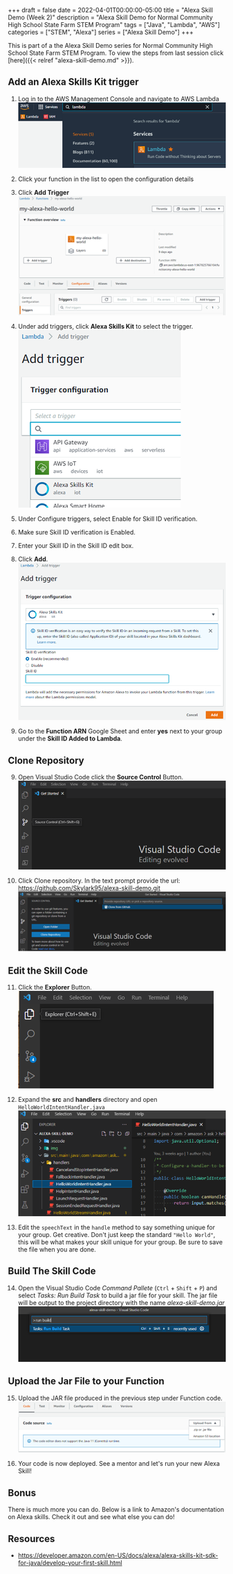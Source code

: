 +++ 
draft = false
date = 2022-04-01T00:00:00-05:00
title = "Alexa Skill Demo (Week 2)"
description = "Alexa Skill Demo for Normal Community High School State Farm STEM Program"
tags = ["Java", "Lambda", "AWS"]
categories = ["STEM", "Alexa"]
series = ["Alexa Skill Demo"]
+++

This is part of a the Alexa Skill Demo series for Normal Community High School State Farm STEM Program.
To view the steps from last session click [here]({{< relref "alexa-skill-demo.md" >}}).

## Add an Alexa Skills Kit trigger
1. Log in to the AWS Management Console and navigate to AWS Lambda\
![lambda](https://raw.githubusercontent.com/Skylark95/alexa-skill-demo/main/img/lambda.png)

2. Click your function in the list to open the configuration details

3. Click **Add Trigger**\
![add trigger](https://raw.githubusercontent.com/Skylark95/alexa-skill-demo/main/img/add-trigger.png)

3. Under add triggers, click **Alexa Skills Kit** to select the trigger.\
![add trigger](https://raw.githubusercontent.com/Skylark95/alexa-skill-demo/main/img/add-trigger-2.png)

4. Under Configure triggers, select Enable for Skill ID verification.

5. Make sure Skill ID verification is Enabled.

6. Enter your Skill ID in the Skill ID edit box.

7. Click **Add**.\
![alexa skills kit trigger](https://raw.githubusercontent.com/Skylark95/alexa-skill-demo/main/img/alexa-skills-kit.png)

8. Go to the **Function ARN** Google Sheet and enter **yes** next to your group under the **Skill ID Added to Lambda**.

## Clone Repository
9. Open Visual Studio Code click the **Source Control** Button.\
![source control button](https://raw.githubusercontent.com/Skylark95/alexa-skill-demo/main/img/source_control.png)

10. Click Clone repository. In the text prompt provide the url: https://github.com/Skylark95/alexa-skill-demo.git \
![clone repository](https://raw.githubusercontent.com/Skylark95/alexa-skill-demo/main/img/clone_repository.png)

## Edit the Skill Code
11. Click the **Explorer** Button.\
![explorer](https://raw.githubusercontent.com/Skylark95/alexa-skill-demo/main/img/explorer.png)

12. Expand the **src** and **handlers** directory and open `HelloWorldIntentHandler.java`\
![hello world](https://raw.githubusercontent.com/Skylark95/alexa-skill-demo/main/img/hello-world.png)

13. Edit the `speechText` in the `handle` method to say something unique for your group. Get creative. Don't just keep the standard `"Hello World"`, this will be what makes your skill unique for your group. Be sure to save the file when you are done.

## Build The Skill Code
14. Open the Visual Studio Code _Command Pallete_ (`Ctrl` + `Shift` + `P`) and select _Tasks: Run Build Task_ to build a jar file for your skill. The jar file will be output to the project directory with the name _alexa-skill-demo.jar_\
![run build task](https://raw.githubusercontent.com/Skylark95/alexa-skill-demo/main/img/run_build_task.png)

## Upload the Jar File to your Function
15. Upload the JAR file produced in the previous step under Function code.\
![upload jar](https://raw.githubusercontent.com/Skylark95/alexa-skill-demo/main/img/upload_jar.png)

16. Your code is now deployed. See a mentor and let's run your new Alexa Skill!

## Bonus
There is much more you can do. Below is a link to Amazon's documentation on Alexa skills. Check it out and see what else you can do!

## Resources
- https://developer.amazon.com/en-US/docs/alexa/alexa-skills-kit-sdk-for-java/develop-your-first-skill.html